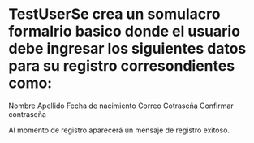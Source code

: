 # TestUserSe crea un somulacro formalrio basico donde el usuario debe ingresar los siguientes datos para su registro corresondientes como:

Nombre
Apellido
Fecha de nacimiento
Correo
Cotraseña
Confirmar contraseña

Al momento de registro aparecerá un mensaje de registro exitoso. 

